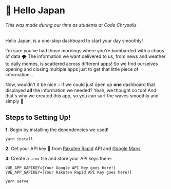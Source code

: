 # 👋 Hello Japan
###### This was made during our time as students at Code Chrysalis


Hello Japan, is a one-stop dashboard to start your day smoothly!

I'm sure you've had those mornings where you're bombarded with a chaos of data 🌪 The information we want delivered to us, from news and weather to daily memes, is scattered across different apps! So we find ourselves opening and closing multiple apps just to get that little piece of information... 

Now, wouldn't it be nice 🎶 if we could just open up **one** dashboard that displayed **all** the information we needed? Yeah, we thought so too! And that's why we created this app, so you can surf the waves smoothly and simply 🌱


## Steps to Setting Up!
**1.** Begin by installing the dependencies we used! 
```
yarn install
```
**2.** Get your API key 🔑 from [Rakuten Rapid](https://api.rakuten.co.jp/en/) API and [Google Maps](https://developers.google.com/maps/documentation/javascript/get-api-key)

**3.** Create a `.env` file and store your API keys there:
```
VUE_APP_GAPIKEY=[Your Google API Key goes here!]
VUE_APP_GAPIKEY=[Your Rakuten Rapid API Key goes here!]
```
```
yarn serve
```
